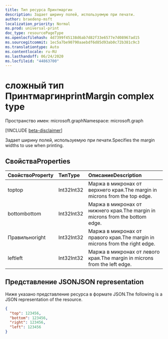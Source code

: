```yaml
---
title: Тип ресурса Принтмаргин
description: Задает ширину полей, используемую при печати.
author: braedenp-msft
localization_priority: Normal
ms.prod: universal-print
doc_type: resourcePageType
ms.openlocfilehash: 4d7399f45138d6ab7d82f33e6577e7d08967ad15
ms.sourcegitcommit: 1ec5a7be90790aaebdf6d85d93ab0c72b381c9c3
ms.translationtype: Auto
ms.contentlocale: ru-RU
ms.lasthandoff: 06/24/2020
ms.locfileid: "44863700"
---
```

# <a name="printmargin-complex-type"></a><span data-ttu-id="e32b8-103">сложный тип Принтмаргин</span><span class="sxs-lookup"><span data-stu-id="e32b8-103">printMargin complex type</span></span>

<span data-ttu-id="e32b8-104">Пространство имен: microsoft.graph</span><span class="sxs-lookup"><span data-stu-id="e32b8-104">Namespace: microsoft.graph</span></span>

[!INCLUDE [beta-disclaimer](../../includes/beta-disclaimer.md)]

<span data-ttu-id="e32b8-105">Задает ширину полей, используемую при печати.</span><span class="sxs-lookup"><span data-stu-id="e32b8-105">Specifies the margin widths to use when printing.</span></span>

## <a name="properties"></a><span data-ttu-id="e32b8-106">Свойства</span><span class="sxs-lookup"><span data-stu-id="e32b8-106">Properties</span></span>
| <span data-ttu-id="e32b8-107">Свойство</span><span class="sxs-lookup"><span data-stu-id="e32b8-107">Property</span></span>     | <span data-ttu-id="e32b8-108">Тип</span><span class="sxs-lookup"><span data-stu-id="e32b8-108">Type</span></span>        | <span data-ttu-id="e32b8-109">Описание</span><span class="sxs-lookup"><span data-stu-id="e32b8-109">Description</span></span> |
|:-------------|:------------|:------------|
|<span data-ttu-id="e32b8-110">top</span><span class="sxs-lookup"><span data-stu-id="e32b8-110">top</span></span>|<span data-ttu-id="e32b8-111">Int32</span><span class="sxs-lookup"><span data-stu-id="e32b8-111">Int32</span></span>|<span data-ttu-id="e32b8-112">Маржа в микронах от верхнего края.</span><span class="sxs-lookup"><span data-stu-id="e32b8-112">The margin in microns from the top edge.</span></span>|
|<span data-ttu-id="e32b8-113">bottom</span><span class="sxs-lookup"><span data-stu-id="e32b8-113">bottom</span></span>|<span data-ttu-id="e32b8-114">Int32</span><span class="sxs-lookup"><span data-stu-id="e32b8-114">Int32</span></span>|<span data-ttu-id="e32b8-115">Маржа в микронах от нижнего края.</span><span class="sxs-lookup"><span data-stu-id="e32b8-115">The margin in microns from the bottom edge.</span></span>|
|<span data-ttu-id="e32b8-116">Правильно</span><span class="sxs-lookup"><span data-stu-id="e32b8-116">right</span></span>|<span data-ttu-id="e32b8-117">Int32</span><span class="sxs-lookup"><span data-stu-id="e32b8-117">Int32</span></span>|<span data-ttu-id="e32b8-118">Маржа в микронах от правого края.</span><span class="sxs-lookup"><span data-stu-id="e32b8-118">The margin in microns from the right edge.</span></span>|
|<span data-ttu-id="e32b8-119">left</span><span class="sxs-lookup"><span data-stu-id="e32b8-119">left</span></span>|<span data-ttu-id="e32b8-120">Int32</span><span class="sxs-lookup"><span data-stu-id="e32b8-120">Int32</span></span>|<span data-ttu-id="e32b8-121">Маржа в микронах от левого края.</span><span class="sxs-lookup"><span data-stu-id="e32b8-121">The margin in microns from the left edge.</span></span>|

## <a name="json-representation"></a><span data-ttu-id="e32b8-122">Представление JSON</span><span class="sxs-lookup"><span data-stu-id="e32b8-122">JSON representation</span></span>

<span data-ttu-id="e32b8-123">Ниже указано представление ресурса в формате JSON.</span><span class="sxs-lookup"><span data-stu-id="e32b8-123">The following is a JSON representation of the resource.</span></span>

<!-- {
  "blockType": "resource",
  "optionalProperties": [

  ],
  "@odata.type": "microsoft.graph.printMargin"
}-->

```json
{
  "top": 123456,
  "bottom": 123456,
  "right": 123456,
  "left": 123456
}
```

<!-- uuid: 8fcb5dbc-d5aa-4681-8e31-b001d5168d79
2015-10-25 14:57:30 UTC -->
<!-- {
  "type": "#page.annotation",
  "description": "printMargin resource",
  "keywords": "",
  "section": "documentation",
  "tocPath": ""
}-->
